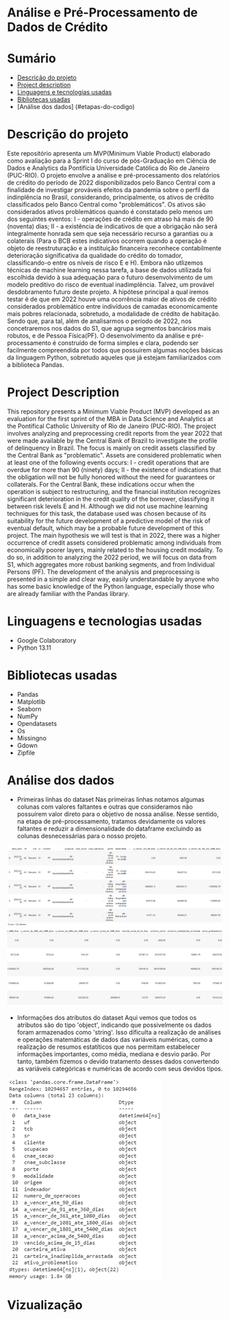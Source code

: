 # Análise e Pré-Processamento de Dados de Crédito
# Sumário
* [Descrição do projeto](#descrição-do-projeto)
* [Project description](#project-description)
* [Linguagens e tecnologias usadas](#linguagens-e-tecnologias-usadas)
* [Bibliotecas usadas](#bibliotecas-usadas)
* [Análise dos dados] (#etapas-do-codigo)

# Descrição do projeto
Este repositório apresenta um MVP(Minimum Viable Product) elaborado como avaliação para a Sprint I do curso de pós-Graduação em Ciência de Dados e Analytics da Pontifícia Universidade Católica do Rio de Janeiro (PUC-RIO).
O projeto envolve a análise e pré-processamento dos relatórios de crédito do período de 2022 disponibilizados pelo Banco Central com a finalidade de investigar prováveis efeitos da pandemia sobre o perfil da indinplência no Brasil, considerando, principalmente, os ativos de crédito classificados pelo Banco Central como "problemáticos". 
Os ativos são considerados ativos problemáticos quando é constatado pelo menos um dos seguintes eventos:
  I - operações de crédito em atraso há mais de 90 (noventa) dias;
  II - a existência de indicativos de que a obrigação não será integralmente honrada sem que seja necessário recurso a garantias ou a colaterais (Para o BCB estes         indicativos ocorrem quando a operação é objeto de reestruturação e a instituição financeira reconhece contabilmente deterioração significativa da qualidade do crédito   do   tomador, classificando-o entre os níveis de risco E e H).
Embora não utlizemos técnicas de machine learning nessa tarefa, a base de dados utilizada foi escolhida devido à sua adequação para o futuro desenvolvimento de um modelo preditivo do risco de eventual inadimplência. Talvez, um provável desdobramento futuro deste projeto. 
A hipótese principal a qual iremos testar é de que em 2022 houve uma ocorrência maior de ativos de crédito considerados problemático entre indivíduos de camadas economicamente mais pobres relacionada, sobretudo, a modalidade de crédito de habitação. Sendo que, para tal, além de analisarmos o período de 2022, nos concetraremos nos dados do S1, que agrupa segmentos bancários mais robutos, e de Pessoa Física(PF). 
O desenvolvimento da análise e pré-processamento é construído de forma simples e clara, podendo ser facilmente compreendida por todos que possuírem algumas noções básicas da linguagem Python, sobretudo aqueles que já estejam familiarizados com a biblioteca Pandas. 

# Project Description
This repository presents a Minimum Viable Product (MVP) developed as an evaluation for the first sprint of the MBA in Data Science and Analytics at the Pontifical Catholic University of Rio de Janeiro (PUC-RIO). The project involves analyzing and preprocessing credit reports from the year 2022 that were made available by the Central Bank of Brazil to investigate the profile of delinquency in Brazil. The focus is mainly on credit assets classified by the Central Bank as "problematic". Assets are considered problematic when at least one of the following events occurs:
  I - credit operations that are overdue for more than 90 (ninety) days;
  II - the existence of indications that the obligation will not be fully honored without the need for guarantees or collaterals. 
For the Central Bank, these indications occur when the operation is subject to restructuring, and the financial institution recognizes significant deterioration in the credit quality of the borrower, classifying it between risk levels E and H.
Although we did not use machine learning techniques for this task, the database used was chosen because of its suitability for the future development of a predictive model of the risk of eventual default, which may be a probable future development of this project.
The main hypothesis we will test is that in 2022, there was a higher occurrence of credit assets considered problematic among individuals from economically poorer layers, mainly related to the housing credit modality. To do so, in addition to analyzing the 2022 period, we will focus on data from S1, which aggregates more robust banking segments, and from Individual Persons (PF).
The development of the analysis and preprocessing is presented in a simple and clear way, easily understandable by anyone who has some basic knowledge of the Python language, especially those who are already familiar with the Pandas library.

# Linguagens e tecnologias usadas
* Google Colaboratory
* Python 13.11

# Bibliotecas usadas
* Pandas
* Matplotlib
* Seaborn
* NumPy
* Opendatasets
* Os
* Missingno
* Gdown
* Zipfile

# Análise dos dados
* Primeiras linhas do dataset
Nas primeiras linhas notamos algumas colunas com valores faltantes e outras que consideramos não possuírem valor direto para o objetivo de nossa análise. Nesse sentido, na etapa de pré-processamento, tratamos devidamente os valores faltantes e reduzir a dimensionalidade do dataframe excluindo as colunas desnecessárias para o nosso projeto. 
<img src="Captura de Tela (2).png">

<img src="Captura de Tela (3).png">

* Informações dos atributos do dataset
Aqui vemos que todos os atributos são do tipo 'object', indicando que possivelmente os dados foram armazenados como 'string'. Isso dificulta a realização de análises e operações matemáticas de dados das variáveis numéricas, como a realização de resumos estatíticos que nos permitam estabelecer informações importantes, como média, mediana e desvio parão. 
Por tanto, também fizemos o devido tratamento desses dados convertendo as variáveis categóricas e numéricas de acordo com seus devidos tipos.
<img src="Captura de Tela (1).png">

# Vizualização 
